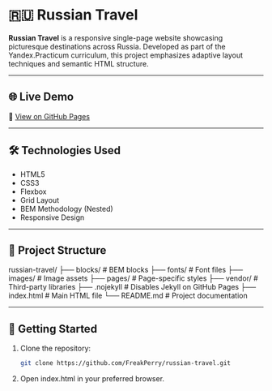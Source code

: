 # 🇷🇺 Russian Travel

**Russian Travel** is a responsive single-page website showcasing picturesque destinations across Russia. Developed as part of the Yandex.Practicum curriculum, this project emphasizes adaptive layout techniques and semantic HTML structure.

---

## 🌐 Live Demo

🔗 [View on GitHub Pages](https://freakperry.github.io/russian-travel)

---

## 🛠 Technologies Used

- HTML5
- CSS3
- Flexbox
- Grid Layout
- BEM Methodology (Nested)
- Responsive Design

---

## 📁 Project Structure

russian-travel/
├── blocks/           # BEM blocks
├── fonts/            # Font files
├── images/           # Image assets
├── pages/            # Page-specific styles
├── vendor/           # Third-party libraries
├── .nojekyll         # Disables Jekyll on GitHub Pages
├── index.html        # Main HTML file
└── README.md         # Project documentation

---

## 🚀 Getting Started

1. Clone the repository:

   ```bash
   git clone https://github.com/FreakPerry/russian-travel.git
   ```

2.	Open index.html in your preferred browser.